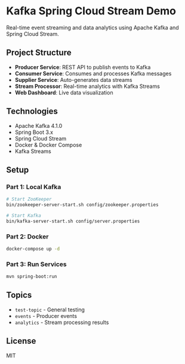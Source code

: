 # Kafka Spring Cloud Stream Demo

Real-time event streaming and data analytics using Apache Kafka and Spring Cloud Stream.

## Project Structure

- **Producer Service**: REST API to publish events to Kafka
- **Consumer Service**: Consumes and processes Kafka messages
- **Supplier Service**: Auto-generates data streams
- **Stream Processor**: Real-time analytics with Kafka Streams
- **Web Dashboard**: Live data visualization

## Technologies

- Apache Kafka 4.1.0
- Spring Boot 3.x
- Spring Cloud Stream
- Docker & Docker Compose
- Kafka Streams

## Setup

### Part 1: Local Kafka
```bash
# Start ZooKeeper
bin/zookeeper-server-start.sh config/zookeeper.properties

# Start Kafka
bin/kafka-server-start.sh config/server.properties
```

### Part 2: Docker
```bash
docker-compose up -d
```

### Part 3: Run Services
```bash
mvn spring-boot:run
```

## Topics

- `test-topic` - General testing
- `events` - Producer events
- `analytics` - Stream processing results

## License

MIT